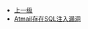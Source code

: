 * [上一级](docs/wy876_poc/)
* [Atmail存在SQL注入漏洞](docs/wy876_poc/Atmail/Atmail%E5%AD%98%E5%9C%A8SQL%E6%B3%A8%E5%85%A5%E6%BC%8F%E6%B4%9E.md)
